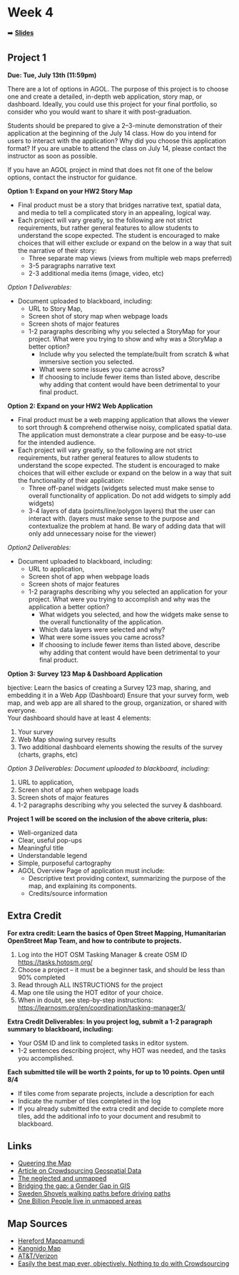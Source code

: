 <!-- .slide: data-background="./Images/header.svg" data-background-repeat="none" data-background-size="40% 40%" data-background-position="center 10%" class="header" -->
# Week 4

<!-- Put a link to the slides so that students can find them -->

➡️ [**Slides**](https://shelleyhoover.github.io/UPP4652021/Slides/revealjsSlides/week4.html)


## Project 1

**Due: Tue, July 13th (11:59pm)** 

There are a lot of options in AGOL.  The purpose of this project is to choose one and create a detailed, in-depth web application, story map, or dashboard. Ideally, you could use this project for your final portfolio, so consider who you would want to share it with post-graduation.  

Students should be prepared to give a 2–3-minute demonstration of their application at the beginning of the July 14 class. How do you intend for users to interact with the application? Why did you choose this application format?  If you are unable to attend the class on July 14, please contact the instructor as soon as possible.   

If you have an AGOL project in mind that does not fit one of the below options, contact the instructor for guidance. 

**Option 1: Expand on your HW2 Story Map**
- Final product must be a story that bridges narrative text, spatial data, and media to tell a complicated story in an appealing, logical way. 
- Each project will vary greatly, so the following are not strict requirements, but rather general features to allow students to understand the scope expected. The student is encouraged to make choices that will either exclude or expand on the below in a way that suit the narrative of their story:  
  - Three separate map views (views from multiple web maps preferred)
  - 3-5 paragraphs narrative text
  - 2-3 additional media items (image, video, etc) 

*Option 1 Deliverables:* 

- Document uploaded to blackboard, including:
  - URL to Story Map, 
  - Screen shot of story map when webpage loads
  - Screen shots of major features
  - 1-2 paragraphs describing why you selected a StoryMap for your project. What were you trying to show and why was a StoryMap a better option?
    - Include why you selected the template/built from scratch & what immersive section you selected.  
    - What were some issues you came across?  
    - If choosing to include fewer items than listed above, describe why adding that content would have been detrimental to your final product. 

**Option 2: Expand on your HW2 Web Application**
- Final product must be a web mapping application that allows the viewer to sort through & comprehend otherwise noisy, complicated spatial data. The application must demonstrate a clear purpose and be easy-to-use for the intended audience. 
- Each project will vary greatly, so the following are not strict requirements, but rather general features to allow students to understand the scope expected. The student is encouraged to make choices that will either exclude or expand on the below in a way that suit the functionality of their application:   
  - Three off-panel widgets (widgets selected must make sense to overall functionality of application. Do not add widgets to simply add widgets)
  - 3-4 layers of data (points/line/polygon layers) that the user can interact with. (layers must make sense to the purpose and contextualize the problem at hand. Be wary of adding data that will only add unnecessary noise for the viewer)

*Option2 Deliverables:* 
- Document uploaded to blackboard, including:
  - URL to application, 
  - Screen shot of app when webpage loads
  - Screen shots of major features
  - 1-2 paragraphs describing why you selected an application for your project. What were you trying to accomplish and why was the application a better option?
    - What widgets you selected, and how the widgets make sense to the overall functionality of the application. 
    - Which data layers were selected and why?
    - What were some issues you came across?  
    - If choosing to include fewer items than listed above, describe why adding that content would have been detrimental to your final product. 

**Option 3: Survey 123 Map & Dashboard Application**

bjective: Learn the basics of creating a Survey 123 map, sharing, and embedding it in a Web App (Dashboard)  Ensure that your survey form, web map, and web app are all shared to the group, organization, or shared with everyone.  
Your dashboard should have at least 4 elements:
1.	Your survey 
2.	Web Map showing survey results
3.	Two additional dashboard elements showing the results of the survey (charts, graphs, etc) 

*Option 3 Deliverables: Document uploaded to blackboard, including:*
1.	URL to application, 
2.	Screen shot of app when webpage loads
3.	Screen shots of major features
4.	1-2 paragraphs describing why you selected the survey & dashboard. 


**Project 1 will be scored on the inclusion of the above criteria, plus:**
- Well-organized data
- Clear, useful pop-ups
- Meaningful title 
- Understandable legend
- Simple, purposeful cartography
- AGOL Overview Page of application must include:
  - Descriptive text providing context, summarizing the purpose of the map, and explaining its components. 
  - Credits/source information 

## Extra Credit

**For extra credit: Learn the basics of Open Street Mapping, Humanitarian OpenStreet Map Team, and how to contribute to projects.**  
 
1.	Log into the HOT OSM Tasking Manager & create OSM ID https://tasks.hotosm.org/
2.	Choose a project – it must be a beginner task, and should be less than 90% completed
3.	Read through ALL INSTRUCTIONS for the project
4.	Map one tile using the HOT editor of your choice. 
5.	When in doubt, see step-by-step instructions: https://learnosm.org/en/coordination/tasking-manager3/ 

**Extra Credit Deliverables: In you project log, submit a 1-2 paragraph summary to blackboard, including:**
- Your OSM ID and link to completed tasks in editor system.
- 1-2 sentences describing project, why HOT was needed, and the tasks you accomplished.

**Each submitted tile will be worth 2 points, for up to 10 points. Open until 8/4**
- If tiles come from separate projects, include a description for each
- Indicate the number of tiles completed in the log
- If you already submitted the extra credit and decide to complete more tiles, add the additional info to your document and resubmit to blackboard. 


## Links
- [Queering the Map](https://www.queeringthemap.com/)
- [Article on Crowdsourcing Geospatial Data](https://www.sciencedirect.com/science/article/pii/S0924271610000602)
- [The neglected and unmapped](https://guardian.ng/stories/makoko-neglected-and-unmapped/)
- [Bridging the gap: a Gender Gap in GIS](https://up42.com/blog/tech/visible-women-female-mappers-bridge-the-data-gap-in-urban-design)
- [Sweden Shovels walking paths before driving paths](https://usa.streetsblog.org/2018/01/24/why-sweden-clears-walkways-before-roads/)
- [One Billion People live in unmapped areas](https://reliefweb.int/report/world/what-if-we-could-map-one-billion-people-currently-missing-world-s-maps-0)

## Map Sources
- [Hereford Mappamundi](https://www.themappamundi.co.uk/)
- [Kangnido Map](https://en.wikipedia.org/wiki/Gangnido#/media/File:KangnidoMap.jpg)
- [AT&T/Verizon](https://www.pcworld.com/article/181364/ATT_Sues_Verizon_Over_Theres_a_Map_for_That_Ads.html)
- [Easily the best map ever, objectively. Nothing to do with Crowdsourcing](https://collections.lib.uwm.edu/digital/collection/agdm/id/7649)